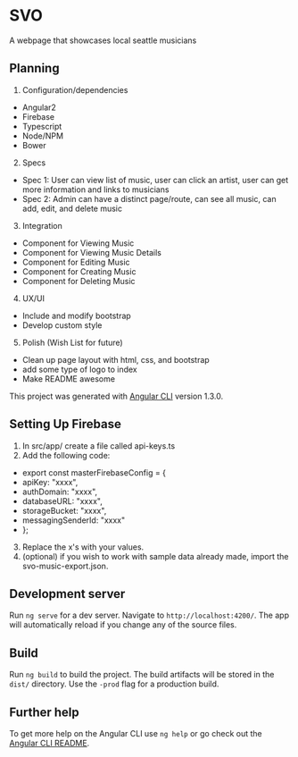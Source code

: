 # SVO
A webpage that showcases local seattle musicians

## Planning

1. Configuration/dependencies
  * Angular2
  * Firebase
  * Typescript
  * Node/NPM
  * Bower

2. Specs
  * Spec 1: User can view list of music, user can click an artist, user can get more information and links to musicians
  * Spec 2: Admin can have a distinct page/route, can see all music, can add, edit, and delete music

3. Integration
  * Component for Viewing Music
  * Component for Viewing Music Details
  * Component for Editing Music
  * Component for Creating Music
  * Component for Deleting Music

4. UX/UI
  * Include and modify bootstrap
  * Develop custom style

5. Polish (Wish List for future)
  * Clean up page layout with html, css, and bootstrap
  * add some type of logo to index
  * Make README awesome

This project was generated with [Angular CLI](https://github.com/angular/angular-cli) version 1.3.0.

## Setting Up Firebase
1. In src/app/ create a file called api-keys.ts
2. Add the following code:
  * export const  masterFirebaseConfig = {
  * apiKey: "xxxx",
  * authDomain: "xxxx",
  * databaseURL: "xxxx",
  * storageBucket: "xxxx",
  * messagingSenderId: "xxxx"
  * };
3. Replace the x's with your values.
4. (optional) if you wish to work with sample data already made, import the svo-music-export.json.

## Development server

Run `ng serve` for a dev server. Navigate to `http://localhost:4200/`. The app will automatically reload if you change any of the source files.

## Build

Run `ng build` to build the project. The build artifacts will be stored in the `dist/` directory. Use the `-prod` flag for a production build.

## Further help

To get more help on the Angular CLI use `ng help` or go check out the [Angular CLI README](https://github.com/angular/angular-cli/blob/master/README.md).
